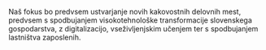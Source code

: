 Naš fokus bo predvsem ustvarjanje novih kakovostnih delovnih mest, predvsem s spodbujanjem visokotehnološke transformacije slovenskega gospodarstva, z digitalizacijo, vseživljenjskim učenjem ter s spodbujanjem lastništva zaposlenih.
